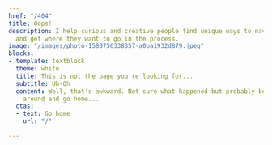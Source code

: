 ```yaml
---
href: "/404"
title: Oops!
description: I help curious and creative people find unique ways to navigate life
  and get where they want to go in the process.
image: "/images/photo-1580756338357-a0ba1932d879.jpeg"
blocks:
- template: textblock
  theme: white
  title: This is not the page you're looking for...
  subtitle: Uh-Oh
  content: Well, that's awkward. Not sure what happened but probably best to turn
    around and go home...
  ctas:
  - text: Go home
    url: "/"

---
```

